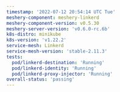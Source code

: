 ```yaml
---
timestamp: '2022-07-12 20:54:14 UTC Tue'
meshery-component: meshery-linkerd
meshery-component-version: v0.5.30
meshery-server-version: 'v0.6.0-rc.6b'
k8s-distro: minikube
k8s-version: 'v1.22.2'
service-mesh: Linkerd
service-mesh-version: 'stable-2.11.3'
tests:
  pod/linkerd-destination: 'Running'
  pod/linkerd-identity: 'Running'
  pod/linkerd-proxy-injector: 'Running'
overall-status: 'passing'
---
```

